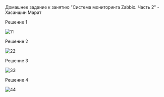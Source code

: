 Домашнее задание к занятию "Система мониторинга Zabbix. Часть 2" - Хасаншин Марат


Решение 1

![11](https://github.com/user-attachments/assets/839250f3-6109-4e02-98da-5793dbcf9ba4)


Решение 2

![22](https://github.com/user-attachments/assets/e8b21984-e90c-4ecf-8003-d333d13ad4ef)


Решение 3

![33](https://github.com/user-attachments/assets/3bb7f0b4-d032-4640-b2a2-c174c1142ba1)


Решение 4

![44](https://github.com/user-attachments/assets/2a8355b2-e504-4313-803a-30d227fe34d6)

